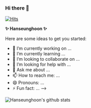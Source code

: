 ### Hi there 👋

[![Hits](https://hits.seeyoufarm.com/api/count/incr/badge.svg?url=https%3A%2F%2Fgithub.com%2FHanseunghoon&count_bg=%23475DE0&title_bg=%23000000&icon=&icon_color=%23E7E7E7&title=Hits&edge_flat=false)](https://hits.seeyoufarm.com)

**✨ Hanseunghoon ✨**

Here are some ideas to get you started:

- 🔭 I’m currently working on ...
- 🌱 I’m currently learning ...
- 👯 I’m looking to collaborate on ...
- 🤔 I’m looking for help with ...
- 💬 Ask me about ...
- 📫 How to reach me: ...
- 😄 Pronouns: ...
- ⚡ Fun fact: ...
-->


![Hanseunghoon's github stats](https://github-readme-stats.vercel.app/api?username=Hanseunghoon&show_icons=true)
